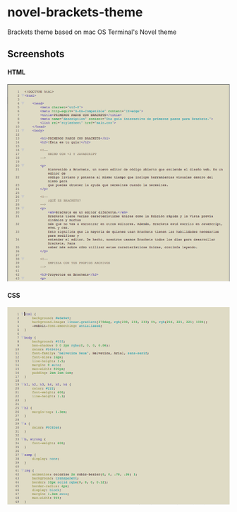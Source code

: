 # novel-brackets-theme
Brackets theme based on mac OS Terminal's Novel theme

## Screenshots

#### HTML
![HTML](screenshots/html.png)

#### CSS
![CSS](screenshots/css.png)